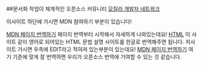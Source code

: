 ##문서화 작업이 체계적인 오픈소스 커뮤니티
[모질라 개발자 네트워크](https://developer.mozilla.org/ko/)

이사이트 하단에 가시면 MDN 참여하기 부분이 있습니다!

[MDN 페이지 번역하기](https://developer.mozilla.org/ko/docs/Project:MDN/Localizing/Translating_pages)
페이지 번역부터 시작해서 자세하게 나와있는데요!
[HTML](https://developer.mozilla.org/en-US/docs/Web/Guide/HTML/Introduction)
이 사이트 같이 영어로 되어있는 HTML 문법 설명 사이트를
한글로 번역해주면 됩니다. 저사이트 가시면 우측에 EDIT라고 적혀져 있는부분이 있는데요! [MDN 페이지 번역하기](https://developer.mozilla.org/ko/docs/Project:MDN/Localizing/Translating_pages) 여기 기준에 맞게 잘 번역하면 우리가 오픈소스 번역에 기여할 수 있는 것 같습니다.